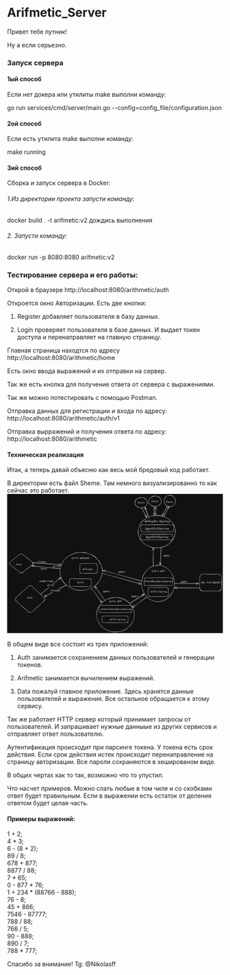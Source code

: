 # Arifmetic_Server

Привет тебе путник!

Ну а если серьезно.

### Запуск сервера

#### 1ый способ
Если нет докера или утилиты make выполни команду:

go run services/cmd/server/main.go --config=config_file/configuration.json 

#### 2ой способ
Если есть утилита make выполни команду:

make running

#### 3ий способ
Сборка и запуск сервера в  Docker:

###### 1.Из директории проекта запусти команду:
docker build . -t arifmetic:v2
дождись выполнения

###### 2. Запусти команду:
docker run -p 8080:8080 arifmetic:v2

### Тестирование сервера и его работы:

Открой в браузере http://localhost:8080/arithmetic/auth

Откроется окно Авторизации. Есть две кнопки:

1. Register добавляет пользователя в базу данных.

2. Login проверяет пользователя в базе данных. И выдает токен доступа и перенаправляет на главную страницу. 

Главная страница находтся по адресу http://localhost:8080/arithmetic/home

Есть окно ввода выражений и их отправки на сервер.

Так же есть кнопка для получение ответа от сервера с выражениями.

Так же можно потестировать с помощью Postman.

Отправка данных для регистрации и входа по адресу: 
http://localhost:8080/arithmetic/auth/v1

Отправка вырражений и получения ответа по адресу: 
http://localhost:8080/arithmetic


#### Техническая реализация
Итак, а теперь давай объясню как весь мой бредовый код работает.

В директории есть файл Sheme. Там немного визуализированно то как сейчас это работает.
![](SHEME.png)


В общем виде все состоит из трех приложений:

1. Auth занимается сохранением данных пользователей и генерации токенов.

2. Arifmetic занимается вычилением выражений.

3. Data пожалуй главное приложение. Здесь хранятся данные пользователей и выражения. Все остальное обращается к этому сервису.

Так же работает HTTP сервер который принимает запросы от пользователей. И запрашивает нужные данныые из других сервисов и отправляет ответ пользователю.

Аутентификация происходит при парсинге токена. У токена есть срок действия. Если срок действия истек происходит перенаправление на страницу авторизации. 
Все пароли сохраняются в хешированом виде.

В общих чертах как то так, возможно что то упустил.

Что насчет примеров. Можно слать любые в том чиле и со скобками ответ будет правильным. Если в выражении есть остаток от деления ответом будет целая часть.

#### Примеры выражений:
1 + 2; <br>
4 * 3;<br>
6 - (8 + 2);<br>
89 / 8;<br>
678 + 877;<br>
8877 / 88;<br>
7 * 65;<br>
0 - 877 * 76;<br>
1 + 234 * (88766 - 888);<br>
76 - 8;<br>
45 + 866;<br>
7546 - 87777;<br>
788 / 88;<br>
766 / 5;<br>
90 - 888;<br>
890 / 7;<br>
788 * 777;<br>

Спасибо за внимание! 
Tg: @Nikolasff
